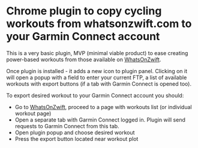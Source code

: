 # Chrome plugin to copy cycling workouts from whatsonzwift.com to your Garmin Connect account

This is a very basic plugin, MVP (minimal viable product) to ease creating power-based workouts from those available on [WhatsOnZwift](https://whatsonzwift.com).

Once plugin is installed - it adds a new icon to plugin panel. Clicking on it will open a popup with a field to enter your current FTP, a list of available workouts with export buttons (if a tab with Garmin Connect is opened too).

To export desired workout to your Garmin Connect account you should:
- Go to [WhatsOnZwift](https://whatsonzwift.com), proceed to a page with workouts list (or individual workout page) 
- Open a separate tab with Garmin Connect logged in. Plugin will send requests to Garmin Connect from this tab.
- Open plugin popup and choose desired workout
- Press the export button located near workout plot